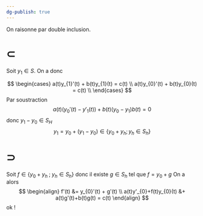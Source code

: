 ```yaml
---
dg-publish: true
---
```



On raisonne par double inclusion.

# $\subset$

Soit $y_{1} \in S$. On a donc

$$
\begin{cases}
a(t)y_{1}'(t) + b(t)y_{1}(t) = c(t) \\
a(t)y_{0}'(t) + b(t)y_{0}(t) = c(t) \\
\end{cases}
$$
Par soustraction
$$
a(t)(y_{0}'(t)-y'_{1}(t))+b(t)(y_{0}-y_{1})b(t) = 0
$$
donc $y_{1}-y_{0} \in S_{H}$
$$
y_{1}=y_0+(y_1-y_0) ∈ \{ y_0 + y_h  ;  y_h ∈ S_h \}
$$

# $\supset$

Soit $f\in \{ y_{0}+y_{h} \;;\; y_{h} \in S_{h} \}$ donc il existe $g\in S_{h}$  tel que $f = y_{0}+g$
On a alors
$$
\begin{align}
f'(t) &= y_{0}'(t) + g'(t) \\
a(t)y'_{0}+f(t)y_{0}(t) &+ a(t)g'(t)+b(t)g(t) = c(t)
\end{align}
$$
ok !